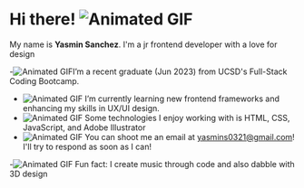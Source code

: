 # Hi there! ![Animated GIF](https://64.media.tumblr.com/4d502ba807b173c7fd4624504257d65b/c3614424f2464c97-ab/s250x400/878317253f19cd6323499571641154ee4de0c97f.gifv)
  My name is **Yasmin Sanchez**. I'm a jr frontend developer with a love for design 
  
-![Animated GIF](https://64.media.tumblr.com/5e53fc61545154410788ca0a36430427/ed9807d5336d7dfb-87/s75x75_c1/4b86f0ae7e8d45c34d0233b45a545df40a3bd504.gifv)I’m a recent graduate (Jun 2023) from UCSD's Full-Stack Coding Bootcamp.
- ![Animated GIF](https://64.media.tumblr.com/60c8be61736b5df8ee764ea7b7f345d7/ed9807d5336d7dfb-25/s75x75_c1/5b65967485b13677f62556948b8bdb0852cca93d.gifv) I’m currently learning new frontend frameworks and enhancing my skills in UX/UI design.
- ![Animated GIF](https://64.media.tumblr.com/61539ff9bfdfb5da9fb5fa1f6dff788f/ed9807d5336d7dfb-26/s75x75_c1/751e2298ce820e17c28bf1dc0a538350b92aff43.gifv) Some technologies I enjoy working with is HTML, CSS, JavaScript, and Adobe Illustrator
- ![Animated GIF](https://64.media.tumblr.com/5e53fc61545154410788ca0a36430427/ed9807d5336d7dfb-87/s75x75_c1/4b86f0ae7e8d45c34d0233b45a545df40a3bd504.gifv) You can shoot me an email at yasmins0321@gmail.com! I'll try to respond as soon as I can!

 -![Animated GIF](https://64.media.tumblr.com/60c8be61736b5df8ee764ea7b7f345d7/ed9807d5336d7dfb-25/s75x75_c1/5b65967485b13677f62556948b8bdb0852cca93d.gifv) Fun fact: I create music through code and also dabble with 3D design
